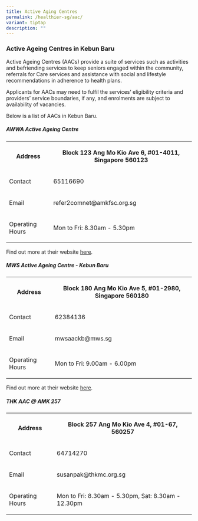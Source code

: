 ```yaml
---
title: Active Aging Centres
permalink: /healthier-sg/aac/
variant: tiptap
description: ""
---
```

<h3><strong>Active Ageing Centres in Kebun Baru</strong></h3><p>Active Ageing Centres (AACs) provide a suite of services such as activities and befriending services to keep seniors engaged within the community, referrals for Care services and assistance with social and lifestyle recommendations in adherence to health plans.</p><p>Applicants for AACs may need to fulfil the services’ eligibility criteria and providers’ service boundaries, if any, and enrolments are subject to availability of vacancies.</p><p>Below is a list of AACs in Kebun Baru.</p><h5>AWWA Active Ageing Centre</h5><table><tbody><tr><th rowspan="1" colspan="1"><p>Address</p></th><th rowspan="1" colspan="1"><p>Block 123 Ang Mo Kio Ave 6, #01-4011, Singapore 560123</p></th></tr><tr><td rowspan="1" colspan="1"><p>Contact</p></td><td rowspan="1" colspan="1"><p>65116690</p></td></tr><tr><td rowspan="1" colspan="1"><p>Email</p></td><td rowspan="1" colspan="1"><p>refer2comnet@amkfsc.org.sg</p></td></tr><tr><td rowspan="1" colspan="1"><p>Operating Hours</p></td><td rowspan="1" colspan="1"><p>Mon to Fri: 8.30am - 5.30pm</p></td></tr></tbody></table><p>Find out more at their website <a href="https://www.awwa.org.sg/our-services/seniors/active-ageing-centre/" rel="noopener noreferrer nofollow" target="_blank">here</a>. </p><h5>MWS Active Ageing Centre - Kebun Baru</h5><table><tbody><tr><th rowspan="1" colspan="1"><p>Address</p></th><th rowspan="1" colspan="1"><p>Block 180 Ang Mo Kio Ave 5, #01-2980, Singapore 560180</p></th></tr><tr><td rowspan="1" colspan="1"><p>Contact</p></td><td rowspan="1" colspan="1"><p>62384136</p></td></tr><tr><td rowspan="1" colspan="1"><p>Email</p></td><td rowspan="1" colspan="1"><p>mwsaackb@mws.sg</p></td></tr><tr><td rowspan="1" colspan="1"><p>Operating Hours</p></td><td rowspan="1" colspan="1"><p>Mon to Fri: 9.00am - 6.00pm</p></td></tr></tbody></table><p>Find out more at their website <a href="https://mws.sg/centre-location/mws-active-ageing-centre-kebun-baru/" rel="noopener noreferrer nofollow" target="_blank">here</a>. </p><h5>THK AAC @ AMK 257</h5><table><tbody><tr><th rowspan="1" colspan="1"><p>Address</p></th><th rowspan="1" colspan="1"><p>Block 257 Ang Mo Kio Ave 4, #01-67, 560257</p></th></tr><tr><td rowspan="1" colspan="1"><p>Contact</p></td><td rowspan="1" colspan="1"><p>64714270</p></td></tr><tr><td rowspan="1" colspan="1"><p>Email</p></td><td rowspan="1" colspan="1"><p>susanpak@thkmc.org.sg</p></td></tr><tr><td rowspan="1" colspan="1"><p>Operating Hours</p></td><td rowspan="1" colspan="1"><p>Mon to Fri: 8.30am - 5.30pm, Sat: 8.30am - 12.30pm</p></td></tr></tbody></table><p></p>